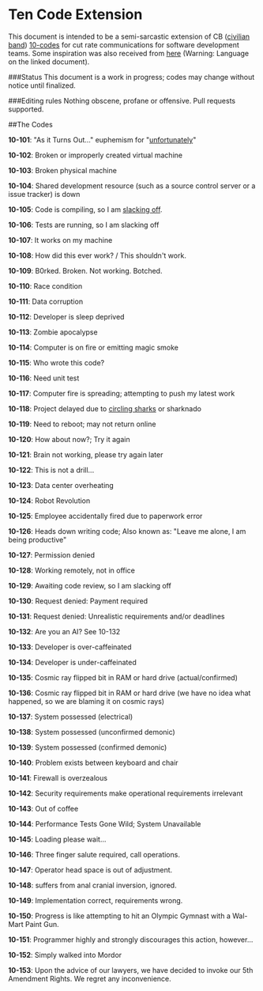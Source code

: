 # Ten Code Extension

This document is intended to be a semi-sarcastic extension of CB ([civilian band](https://en.wikipedia.org/wiki/Citizens_band_radio)) [10-codes](http://www.truckroadservice.com/10_codes.html) for cut rate communications for software development teams. Some inspiration was also received from [here](https://github.com/joho/7XX-rfc]) (Warning: Language on the linked document).

###Status
This document is a work in progress; codes may change without notice until finalized.

###Editing rules
Nothing obscene, profane or offensive. Pull requests supported.

##The Codes

**10-101**: "As it Turns Out..." euphemism for "[unfortunately](http://dilbert.com/strip/2011-09-16)"

**10-102**: Broken or improperly created virtual machine

**10-103**: Broken physical machine

**10-104**: Shared development resource (such as a source control server or a issue tracker) is down

**10-105**: Code is compiling, so I am [slacking off](https://xkcd.com/303/).

**10-106**: Tests are running, so I am slacking off

**10-107**: It works on my machine

**10-108**: How did this ever work? / This shouldn't work.

**10-109**: B0rked. Broken. Not working. Botched.

**10-110**: Race condition

**10-111**: Data corruption

**10-112**: Developer is sleep deprived

**10-113**: Zombie apocalypse

**10-114**: Computer is on fire or emitting magic smoke

**10-115**: Who wrote this code?

**10-116**: Need unit test

**10-117**: Computer fire is spreading; attempting to push my latest work

**10-118**: Project delayed due to [circling sharks](https://xkcd.com/349/) or sharknado

**10-119**: Need to reboot; may not return online

**10-120**: How about now?; Try it again

**10-121**: Brain not working, please try again later

**10-122**: This is not a drill...

**10-123**: Data center overheating

**10-124**: Robot Revolution

**10-125**: Employee accidentally fired due to paperwork error

**10-126**: Heads down writing code; Also known as: "Leave me alone, I am being productive"

**10-127**: Permission denied

**10-128**: Working remotely, not in office

**10-129**: Awaiting code review, so I am slacking off

**10-130**: Request denied: Payment required

**10-131**: Request denied: Unrealistic requirements and/or deadlines

**10-132**: Are you an AI? See 10-132

**10-133**: Developer is over-caffeinated

**10-134**: Developer is under-caffeinated

**10-135**: Cosmic ray flipped bit in RAM or hard drive (actual/confirmed)

**10-136**: Cosmic ray flipped bit in RAM or hard drive (we have no idea what happened, so we are blaming it on cosmic rays)

**10-137**: System possessed (electrical)

**10-138**: System possessed (unconfirmed demonic)

**10-139**: System possessed (confirmed demonic)

**10-140**: Problem exists between keyboard and chair

**10-141**: Firewall is overzealous

**10-142**: Security requirements make operational requirements irrelevant

**10-143**: Out of coffee

**10-144**: Performance Tests Gone Wild; System Unavailable

**10-145**: Loading please wait...

**10-146**: Three finger salute required, call operations.

**10-147**: Operator head space is out of adjustment.

**10-148**: <target> suffers from anal cranial inversion, ignored.

**10-149**: Implementation correct, requirements wrong.

**10-150**: Progress is like attempting to hit an Olympic Gymnast with a Wal-Mart Paint Gun.

**10-151**: Programmer highly and strongly discourages this action, however...

**10-152**: Simply walked into Mordor

**10-153**: Upon the advice of our lawyers, we have decided to invoke our 5th Amendment Rights. We regret any inconvenience.
